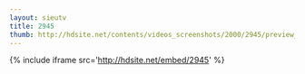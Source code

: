 ```yaml
---
layout: sieutv
title: 2945
thumb: http://hdsite.net/contents/videos_screenshots/2000/2945/preview_360p.mp4.jpg
---
```

{% include iframe src='http://hdsite.net/embed/2945' %}
 
